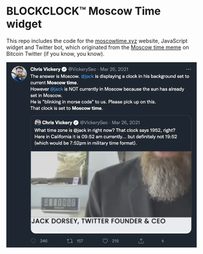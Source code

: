 # BLOCKCLOCK™ Moscow Time widget

This repo includes the code for the [moscowtime.xyz](https://moscowtime.xyz) website, JavaScript widget and Twitter bot, which originated from the [Moscow time meme](https://twitter.com/VickerySec/status/1375130578660433924) on Bitcoin Twitter (if you know, you know).

![Moscow time Twitter meme](moscow_time_twitter.png)
